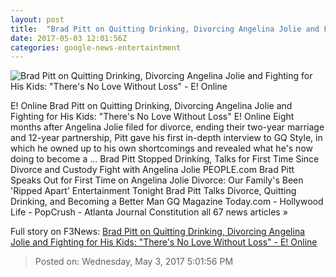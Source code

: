 ```yaml
---
layout: post
title:  "Brad Pitt on Quitting Drinking, Divorcing Angelina Jolie and Fighting for His Kids: 'There's No Love Without Loss' - E! Online"
date: 2017-05-03 12:01:56Z
categories: google-news-entertaintment
---
```


![Brad Pitt on Quitting Drinking, Divorcing Angelina Jolie and Fighting for His Kids: "There's No Love Without Loss" - E! Online](http://akns-images.eonline.com/eol_images/Entire_Site/201742/rs_600x600-170502085334-600.brad-pitt-gq-style-4.5217.jpg?downsize=450:*&crop=450:350;left,top)

E! Online Brad Pitt on Quitting Drinking, Divorcing Angelina Jolie and Fighting for His Kids: "There's No Love Without Loss" E! Online Eight months after Angelina Jolie filed for divorce, ending their two-year marriage and 12-year partnership, Pitt gave his first in-depth interview to GQ Style, in which he owned up to his own shortcomings and revealed what he's now doing to become a ... Brad Pitt Stopped Drinking, Talks for First Time Since Divorce and Custody Fight with Angelina Jolie PEOPLE.com Brad Pitt Speaks Out for First Time on Angelina Jolie Divorce: Our Family's Been 'Ripped Apart' Entertainment Tonight Brad Pitt Talks Divorce, Quitting Drinking, and Becoming a Better Man GQ Magazine Today.com - Hollywood Life - PopCrush - Atlanta Journal Constitution all 67 news articles »


Full story on F3News: [Brad Pitt on Quitting Drinking, Divorcing Angelina Jolie and Fighting for His Kids: "There's No Love Without Loss" - E! Online](http://www.f3nws.com/n/XFKVZ)

> Posted on: Wednesday, May 3, 2017 5:01:56 PM
